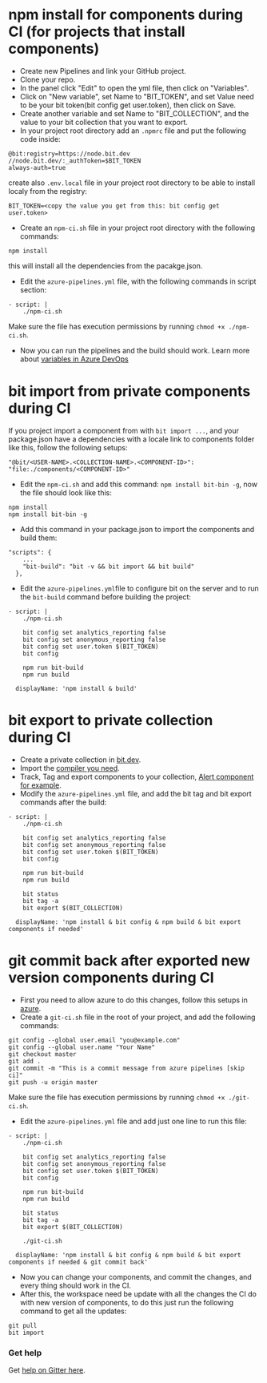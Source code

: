 # npm install for components during CI (for projects that install components)

- Create new Pipelines and link your GitHub project.
- Clone your repo.
- In the panel click "Edit" to open the yml file, then click on "Variables".
- Click on "New variable", set Name to "BIT_TOKEN", and set Value need to be your bit token(bit config get user.token), then click on Save.
- Create another variable and set Name to "BIT_COLLECTION", and the value to your bit collection that you want to export.
- In your project root directory add an `.npmrc` file and put the following code inside:

```
@bit:registry=https://node.bit.dev
//node.bit.dev/:_authToken=$BIT_TOKEN
always-auth=true
```
create also `.env.local` file in your project root directory to be able to install localy from the registry:
```
BIT_TOKEN=<copy the value you get from this: bit config get user.token>
```
- Create an `npm-ci.sh` file in your project root directory with the following commands:
```
npm install
```
this will install all the dependencies from the pacakge.json.
- Edit the `azure-pipelines.yml` file, with the following commands in script section:
```
- script: |
    ./npm-ci.sh
```
Make sure the file has execution permissions by running `chmod +x ./npm-ci.sh`.
- Now you can run the pipelines and the build should work.
Learn more about [variables in Azure DevOps](https://docs.microsoft.com/en-us/azure/devops/pipelines/process/variables?view=azure-devops&tabs=yaml%2Cbatch)

# bit import from private components during CI 
If you project import a component from with `bit import ...`, and your package.json have a dependencies with a locale link to components folder like this, follow the following setups:
```
"@bit/<USER-NAME>.<COLLECTION-NAME>.<COMPONENT-ID>": "file:./components/<COMPONENT-ID>"
```
- Edit the `npm-ci.sh` and add this command: `npm install bit-bin -g`, now the file should look like this:
```
npm install
npm install bit-bin -g
```
- Add this command in your package.json to import the components and build them:  
```
"scripts": {
    ...
    "bit-build": "bit -v && bit import && bit build"
  },
```
- Edit the `azure-pipelines.yml`file to configure bit on the server and to run the `bit-build` command before building the project:
```
- script: |
    ./npm-ci.sh
    
    bit config set analytics_reporting false
    bit config set anonymous_reporting false
    bit config set user.token $(BIT_TOKEN)
    bit config 
 
    npm run bit-build
    npm run build

  displayName: 'npm install & build'
```

# bit export to private collection during CI
- Create a private collection in [bit.dev](bit.dev).
- Import the [compiler you need](https://bit.dev/bit/envs).
- Track, Tag and export components to your collection, [Alert component for example](src/components/Alert.js).
- Modify the `azure-pipelines.yml` file, and add the bit tag and bit export commands after the build:
```
- script: |
    ./npm-ci.sh
    
    bit config set analytics_reporting false
    bit config set anonymous_reporting false
    bit config set user.token $(BIT_TOKEN)
    bit config 
 
    npm run bit-build
    npm run build
    
    bit status
    bit tag -a
    bit export $(BIT_COLLECTION)

  displayName: 'npm install & bit config & npm build & bit export components if needed'
```

# git commit back after exported new version components during CI
- First you need to allow azure to do this changes, follow this setups in [azure](https://docs.microsoft.com/en-us/azure/devops/pipelines/scripts/git-commands?view=azure-devops&tabs=yaml).
- Create a `git-ci.sh` file in the root of your project, and add the following commands:
```
git config --global user.email "you@example.com"
git config --global user.name "Your Name"
git checkout master
git add .
git commit -m "This is a commit message from azure pipelines [skip ci]"
git push -u origin master
```
Make sure the file has execution permissions by running `chmod +x ./git-ci.sh`. 
- Edit the `azure-pipelines.yml` file and add just one line to run this file:
```
- script: |
    ./npm-ci.sh
    
    bit config set analytics_reporting false
    bit config set anonymous_reporting false
    bit config set user.token $(BIT_TOKEN)
    bit config 
 
    npm run bit-build
    npm run build
    
    bit status
    bit tag -a
    bit export $(BIT_COLLECTION)

    ./git-ci.sh

  displayName: 'npm install & bit config & npm build & bit export components if needed & git commit back'
```
- Now you can change your components, and commit the changes, and every thing should work in the CI.
- After this, the workspace need be update with all the changes the CI do with new version of components, to do this just run the following command to get all the updates:
```
git pull
bit import
```
### Get help

Get [help on Gitter here](https://gitter.im/bit-src/Bit).
